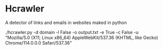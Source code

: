 # Hcrawler
A detector of links and emails in websites maked in python

./hcrawler.py -d domain -l False -o output.txt -e True -c False -u "Mozilla/5.0 (X11; Linux x86_64) AppleWebKit/537.36 (KHTML, like Gecko) Chrome/114.0.0.0 Safari/537.36"
